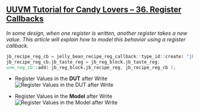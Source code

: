 ## [UUVM Tutorial for Candy Lovers – 36. Register Callbacks](http://cluelogic.com/2016/08/uvm-tutorial-for-candy-lovers-register-callbacks/)
*In some design, when one register is written, another register takes a new value. This article will explain how to model this behavior using a register callback.*

```verilog
jb_recipe_reg_cb = jelly_bean_recipe_reg_callback::type_id::create( "jb_recipe_reg_cb" );
jb_recipe_reg_cb.jb_taste_reg = jb_reg_block.jb_taste_reg;
uvm_reg_cb::add( jb_reg_block.jb_recipe_reg, jb_recipe_reg_cb );
```

- Register Values in the **DUT** after Write\
![Register Values in the **DUT** after Write](http://cluelogic.com/wp-content/uploads/2016/08/RAL-3.png)

- Register Values in the **Model** after Write\
![Register Values in the **Model** after Write](http://cluelogic.com/wp-content/uploads/2016/08/RAL-3.png)
